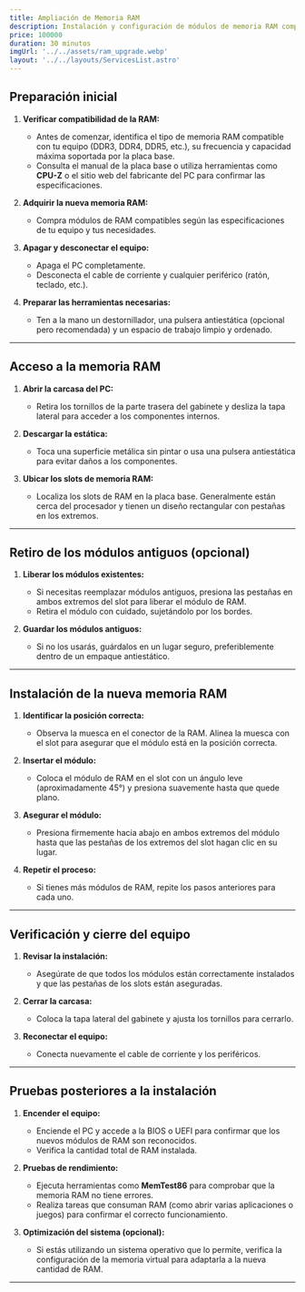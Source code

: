 ```yaml
---
title: Ampliación de Memoria RAM
description: Instalación y configuración de módulos de memoria RAM compatibles con tu equipo para mejorar el rendimiento.
price: 100000
duration: 30 minutos
imgUrl: '../../assets/ram_upgrade.webp'
layout: '../../layouts/ServicesList.astro'
---
```


## Preparación inicial

1. **Verificar compatibilidad de la RAM:**
   - Antes de comenzar, identifica el tipo de memoria RAM compatible con tu equipo (DDR3, DDR4, DDR5, etc.), su frecuencia y capacidad máxima soportada por la placa base.
   - Consulta el manual de la placa base o utiliza herramientas como **CPU-Z** o el sitio web del fabricante del PC para confirmar las especificaciones.

2. **Adquirir la nueva memoria RAM:**
   - Compra módulos de RAM compatibles según las especificaciones de tu equipo y tus necesidades.

3. **Apagar y desconectar el equipo:**
   - Apaga el PC completamente.
   - Desconecta el cable de corriente y cualquier periférico (ratón, teclado, etc.).

4. **Preparar las herramientas necesarias:**
   - Ten a la mano un destornillador, una pulsera antiestática (opcional pero recomendada) y un espacio de trabajo limpio y ordenado.

---

## Acceso a la memoria RAM

1. **Abrir la carcasa del PC:**
   - Retira los tornillos de la parte trasera del gabinete y desliza la tapa lateral para acceder a los componentes internos.

2. **Descargar la estática:**
   - Toca una superficie metálica sin pintar o usa una pulsera antiestática para evitar daños a los componentes.

3. **Ubicar los slots de memoria RAM:**
   - Localiza los slots de RAM en la placa base. Generalmente están cerca del procesador y tienen un diseño rectangular con pestañas en los extremos.

---

## Retiro de los módulos antiguos (opcional)

1. **Liberar los módulos existentes:**
   - Si necesitas reemplazar módulos antiguos, presiona las pestañas en ambos extremos del slot para liberar el módulo de RAM.
   - Retira el módulo con cuidado, sujetándolo por los bordes.

2. **Guardar los módulos antiguos:**
   - Si no los usarás, guárdalos en un lugar seguro, preferiblemente dentro de un empaque antiestático.

---

## Instalación de la nueva memoria RAM

1. **Identificar la posición correcta:**
   - Observa la muesca en el conector de la RAM. Alinea la muesca con el slot para asegurar que el módulo está en la posición correcta.

2. **Insertar el módulo:**
   - Coloca el módulo de RAM en el slot con un ángulo leve (aproximadamente 45°) y presiona suavemente hasta que quede plano.

3. **Asegurar el módulo:**
   - Presiona firmemente hacia abajo en ambos extremos del módulo hasta que las pestañas de los extremos del slot hagan clic en su lugar.

4. **Repetir el proceso:**
   - Si tienes más módulos de RAM, repite los pasos anteriores para cada uno.

---

## Verificación y cierre del equipo

1. **Revisar la instalación:**
   - Asegúrate de que todos los módulos están correctamente instalados y que las pestañas de los slots están aseguradas.

2. **Cerrar la carcasa:**
   - Coloca la tapa lateral del gabinete y ajusta los tornillos para cerrarlo.

3. **Reconectar el equipo:**
   - Conecta nuevamente el cable de corriente y los periféricos.

---

## Pruebas posteriores a la instalación

1. **Encender el equipo:**
   - Enciende el PC y accede a la BIOS o UEFI para confirmar que los nuevos módulos de RAM son reconocidos.
   - Verifica la cantidad total de RAM instalada.

2. **Pruebas de rendimiento:**
   - Ejecuta herramientas como **MemTest86** para comprobar que la memoria RAM no tiene errores.
   - Realiza tareas que consuman RAM (como abrir varias aplicaciones o juegos) para confirmar el correcto funcionamiento.

3. **Optimización del sistema (opcional):**
   - Si estás utilizando un sistema operativo que lo permite, verifica la configuración de la memoria virtual para adaptarla a la nueva cantidad de RAM.

---
